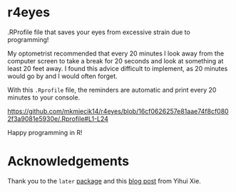 # r4eyes

.RProfile file that saves your eyes from excessive strain due to programming!

My optometrist recommended that every 20 minutes I look away from the computer screen to take a break for 20 seconds and look at something at least 20 feet away. I found this advice difficult to implement, as 20 minutes would go by and I would often forget.

With this `.Rprofile` file, the reminders are automatic and print every 20 minutes to your console.

https://github.com/mkmiecik14/r4eyes/blob/16cf0626257e81aae74f8cf0802f3a9081e5930e/.Rprofile#L1-L24

Happy programming in R!

# Acknowledgements

Thank you to the `later` [package](https://github.com/r-lib/later) and this [blog post](https://yihui.org/en/2017/10/later-recursion/) from Yihui Xie.
